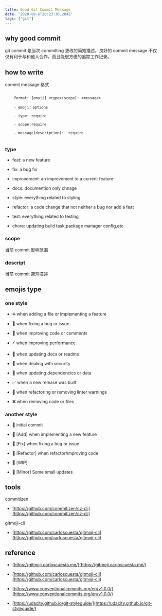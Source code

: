 ```yaml
---
title: Good Git Commit Message
date: "2020-08-6T20:23:30.284Z"
tags: ["git"]
---
```


## why good commit

git commit 是当次 committing 更改的简短描述。良好的 commit message 不仅仅有利于与和他人合作，而且能很方便的追踪工作记录。

## how to write

commit message 格式

```

    format: [emoji] <type>(scope): <message>

    - emoji：options

    - type: require

    - scope:require

    - message(description):  require


```

### type

- feat: a new feature

- fix: a bug fix

- improvement: an improvement to a current feature

- docs: documention only chnage

- style: everything related to styling

- refactor: a code change that not neither a bug nor add a feat

- test: everything related to testing

- chore: updating build task,package manager config,etc

### scope

当前 commit 影响范围

### descript

当前 commit 简短描述

## emojis type

### one style

- :heavy_plus_sign: when adding a file or implementing a feature

- :hammer: when fixing a bug or issue

- :green_heart: when improving code or comments

- :zap: when improving performance

- :scroll: when updating docs or readme

- :key: when dealing with security

- :repeat: when updating dependencies or data

- :white_check_mark: when a new release was built

- :shirt: when refactoring or removing linter warnings

- :x: when removing code or files

### another style

- :tada: initial commit

- :rocket: [Add] when implementing a new feature

- :hammer: [Fix] when fixing a bug or issue

- :art: [Refactor] when refactor/improving code

- :construction: [WIP]

- :pencil: [Minor] Some small updates

## tools

commitizen

- [https://github.com/commitizen/cz-cli](https://github.com/commitizen/cz-cli)

gitmoji-cli

- [https://github.com/carloscuesta/gitmoji-cli](https://github.com/carloscuesta/gitmoji-cli)

## reference

- [https://gitmoji.carloscuesta.me/](https://gitmoji.carloscuesta.me/)

- [https://github.com/carloscuesta/gitmoji-cli](https://github.com/carloscuesta/gitmoji-cli)

- [https://www.conventionalcommits.org/en/v1.0.0/](https://www.conventionalcommits.org/en/v1.0.0/)

- [https://udacity.github.io/git-styleguide/](https://udacity.github.io/git-styleguide/)
